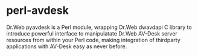 perl-avdesk
===========

Dr.Web pyavdesk is a Perl module, wrapping Dr.Web dwavdapi C library to introduce powerful interface to manipulatate Dr.Web AV-Desk server resources from within your Perl code, making integration of thirdparty applications with AV-Desk easy as never before.